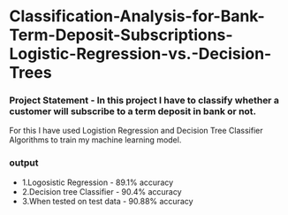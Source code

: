 # Classification-Analysis-for-Bank-Term-Deposit-Subscriptions-Logistic-Regression-vs.-Decision-Trees
### Project Statement  - In this project I have to classify whether a customer will subscribe to a term deposit in bank or not. 
For this I have used Logistion Regression and Decision Tree Classifier Algorithms to train my machine learning model. 
 
 ### output
 -  1.Logosistic Regression - 89.1% accuracy 
 -  2.Decision tree Classifier - 90.4% accuracy 
 -  3.When tested on test data - 90.88% accuracy 
